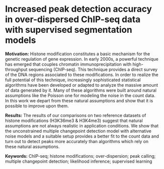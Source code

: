 # Increased peak detection accuracy in over-dispersed ChIP-seq data with supervised segmentation models

**Motivation:** Histone modification constitutes a basic mechanism for the genetic regulation of gene expression. In early 2000s, a powerful technique has emerged that couples chromatin immunoprecipitation with high-throughput sequencing (ChIP-seq). This technique provides a direct survey of the DNA regions associated to these modifications. In order to realize the full potential of this technique, increasingly sophisticated statistical algorithms have been developed or adapted to analyze the massive amount of data generated by it. Many of these algorithms were built around natural assumptions like the Poisson one for modeling the noise in the count data. In this work we depart from these natural assumptions and show that it is possible to improve upon them.

**Results:** The results of our comparisons on two reference datasets of histone modifications (H3K36me3 \& H3K4me3) suggest that natural assumptions are not always realistic in application conditions. We show that the unconstrained multiple changepoint detection model with alternative noise models and a suitable setup provides a better fit to the count data and turn out to detect peaks more accurately than algorithms which rely on these natural assumptions.

**Keywords:** ChIP-seq; histone modifications; over-dispersion; peak calling; multiple changepoint detection; likelihood inference; supervised learning

